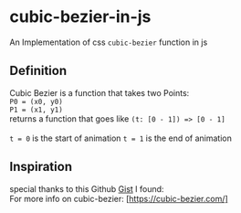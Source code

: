 # cubic-bezier-in-js
An Implementation of css ```cubic-bezier``` function in js
## Definition
Cubic Bezier is a function that takes two Points:
  <br>
    ```P0 = (x0, y0)```
    <br>
    ```P1 = (x1, y1)```
    <br>
    returns a function that goes like
    ```(t: [0 - 1]) => [0 - 1]```
    <br>
    <br>
    ```t = 0``` is the start of animation
    ```t = 1``` is the end of animation
    <br>
## Inspiration
special thanks to this Github [Gist](https://gist.github.com/pushkine/fbc7cf18e0a40ffb02b3b3a20b74f4f1) I found:
<br>
For more info on cubic-bezier: [https://cubic-bezier.com/]
